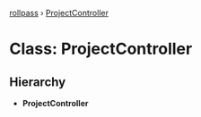 [rollpass](../README.md) › [ProjectController](projectcontroller.md)

# Class: ProjectController

## Hierarchy

* **ProjectController**
